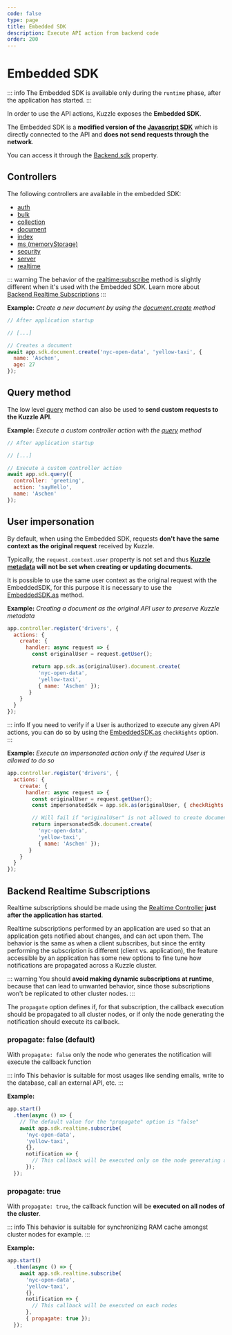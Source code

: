 ```yaml
---
code: false
type: page
title: Embedded SDK
description: Execute API action from backend code
order: 200
---
```


# Embedded SDK

::: info
The Embedded SDK is available only during the `runtime` phase, after the application has started.
:::

<!-- Duplicate /core/2/guides/getting-started/write-application -->

In order to use the API actions, Kuzzle exposes the **Embedded SDK**.

The Embedded SDK is a **modified version of the [Javascript SDK](/sdk/js/7)** which is directly connected to the API and **does not send requests through the network**.

You can access it through the [Backend.sdk](/core/2/framework/classes/embedded-sdk) property.

## Controllers

The following controllers are available in the embedded SDK:

- [auth](/sdk/js/7/controllers/auth)
- [bulk](/sdk/js/7/controllers/bulk)
- [collection](/sdk/js/7/controllers/collection)
- [document](/sdk/js/7/controllers/document)
- [index](/sdk/js/7/controllers/index)
- [ms (memoryStorage)](/sdk/js/7/controllers/ms)
- [security](/sdk/js/7/controllers/security)
- [server](/sdk/js/7/controllers/server)
- [realtime](/sdk/js/7/controllers/realtime)

::: warning
The behavior of the [realtime:subscribe](/sdk/js/7/controllers/realtime) method is slightly different when it's used with the Embedded SDK.
Learn more about [Backend Realtime Subscriptions](/core/2/guides/develop-on-kuzzle/embedded-sdk#backend-realtime-subscriptions)
:::

**Example:** _Create a new document by using the [document.create](/sdk/js/7/controllers/document/create) method_
```js
// After application startup

// [...]

// Creates a document
await app.sdk.document.create('nyc-open-data', 'yellow-taxi', {
  name: 'Aschen',
  age: 27
});
```

## Query method

<!-- Duplicate /core/2/guides/getting-started/write-application -->

The low level [query](/sdk/js/7/core-classes/kuzzle/query) method can also be used to **send custom requests to the Kuzzle API**.

**Example:** _Execute a custom controller action with the [query](/sdk/js/7/core-classes/kuzzle/query) method_
```js
// After application startup

// [...]

// Execute a custom controller action
await app.sdk.query({
  controller: 'greeting',
  action: 'sayHello',
  name: 'Aschen'
});
```

## User impersonation

By default, when using the Embedded SDK, requests **don't have the same context as the original request** received by Kuzzle.

Typically, the `request.context.user` property is not set and thus **[Kuzzle metadata](/core/2/guides/main-concepts/data-storage#kuzzle-metadata) will not be set when creating or updating documents**.

It is possible to use the same user context as the original request with the EmbeddedSDK, for this purpose it is necessary to use the [EmbeddedSDK.as](/core/2/framework/classes/embedded-sdk/as) method.

**Example:** _Creating a document as the original API user to preserve Kuzzle metadata_
```js
app.controller.register('drivers', {
  actions: {
    create: {
      handler: async request => {
        const originalUser = request.getUser();

        return app.sdk.as(originalUser).document.create(
          'nyc-open-data',
          'yellow-taxi',
          { name: 'Aschen' });
       }
    }
  }
});
```

::: info
<SinceBadge version="2.10.0" />
If you need to verify if a User is authorized to execute any given API actions, you can do so by using the [EmbeddedSDK.as](/core/2/framework/classes/embedded-sdk/as) `checkRights` option.
:::

**Example:** _Execute an impersonated action only if the required User is allowed to do so_
```js
app.controller.register('drivers', {
  actions: {
    create: {
      handler: async request => {
        const originalUser = request.getUser();
        const impersonatedSdk = app.sdk.as(originalUser, { checkRights: true });

        // Will fail if "originalUser" is not allowed to create documents
        return impersonatedSdk.document.create(
          'nyc-open-data',
          'yellow-taxi',
          { name: 'Aschen' });
       }
    }
  }
});
```

## Backend Realtime Subscriptions

Realtime subscriptions should be made using the [Realtime Controller](/sdk/js/7/controllers/realtime) **just after the application has started**.

Realtime subscriptions performed by an application are used so that an application gets notified about changes, and can act upon them. The behavior is the same as when a client subscribes, but since the entity performing the subscription is different (client vs. application), the feature accessible by an application has some new options to fine tune how notifications are propagated across a Kuzzle cluster.

::: warning
You should **avoid making dynamic subscriptions at runtime**, because that can lead to unwanted behavior, since those subscriptions won't be replicated to other cluster nodes.
:::

The `propagate` option defines if, for that subscription, the callback execution should be propagated to all cluster nodes, or if only the node generating the notification should execute its callback.

### propagate: false (default)

With `propagate: false` only the node who generates the notification will execute the callback function

::: info
This behavior is suitable for most usages like sending emails, write to the database, call an external API, etc.
:::

**Example:**

```js
app.start()
  .then(async () => {
    // The default value for the "propagate" option is "false"
    await app.sdk.realtime.subscribe(
      'nyc-open-data',
      'yellow-taxi',
      {},
      notification => {
        // This callback will be executed only on the node generating a notification
      });
  });
```

### propagate: true

With `propagate: true`, the callback function will be **executed on all nodes of the cluster**.

::: info
This behavior is suitable for synchronizing RAM cache amongst cluster nodes for example.
:::

**Example:**

```js
app.start()
  .then(async () => {
    await app.sdk.realtime.subscribe(
      'nyc-open-data',
      'yellow-taxi',
      {},
      notification => {
        // This callback will be executed on each nodes
      },
      { propagate: true });
  });
```

